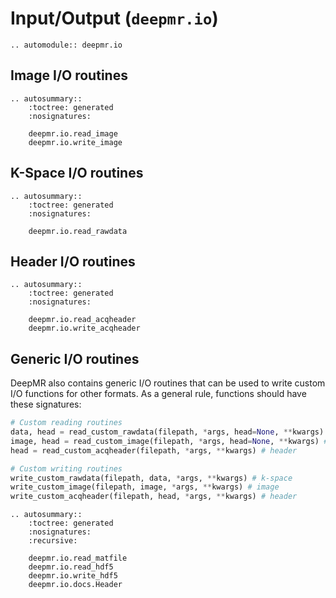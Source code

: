 # Input/Output (`deepmr.io`)

```{eval-rst}
.. automodule:: deepmr.io
```

## Image I/O routines
```{eval-rst}
.. autosummary::
	:toctree: generated
	:nosignatures:
	
	deepmr.io.read_image
	deepmr.io.write_image
```

## K-Space I/O routines
```{eval-rst}
.. autosummary::
	:toctree: generated
	:nosignatures:
	
	deepmr.io.read_rawdata
```

## Header I/O routines
```{eval-rst}
.. autosummary::
	:toctree: generated
	:nosignatures:
	
	deepmr.io.read_acqheader
	deepmr.io.write_acqheader
```

## Generic I/O routines

DeepMR also contains generic I/O routines that can be used to write custom I/O functions for other formats. As a general rule, functions should have these signatures:

```python
# Custom reading routines
data, head = read_custom_rawdata(filepath, *args, head=None, **kwargs) # k-space
image, head = read_custom_image(filepath, *args, head=None, **kwargs) # image
head = read_custom_acqheader(filepath, *args, **kwargs) # header

# Custom writing routines
write_custom_rawdata(filepath, data, *args, **kwargs) # k-space
write_custom_image(filepath, image, *args, **kwargs) # image
write_custom_acqheader(filepath, head, *args, **kwargs) # header
```



```{eval-rst}
.. autosummary::
	:toctree: generated
	:nosignatures:
	:recursive:
	
	deepmr.io.read_matfile
	deepmr.io.read_hdf5
	deepmr.io.write_hdf5
	deepmr.io.docs.Header
```
